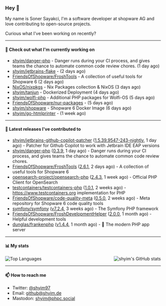 ### Hey 👋

My name is Soner Sayakci, I'm a software developer at shopware AG and love contributing to open-source projects.

Curious what I've been working on recently?

---

#### 👷 Check out what I'm currently working on

- [shyim/danger-php](https://github.com/shyim/danger-php) - Danger runs during your CI process, and gives teams the chance to automate common code review chores. (1 day ago)
- [shyim/jetbrains-flake](https://github.com/shyim/jetbrains-flake) -  (2 days ago)
- [FriendsOfShopware/FroshTools](https://github.com/FriendsOfShopware/FroshTools) - A collection of useful tools for Shopware 6 (2 days ago)
- [NixOS/nixpkgs](https://github.com/NixOS/nixpkgs) - Nix Packages collection &amp; NixOS (3 days ago)
- [shyim/tanjun](https://github.com/shyim/tanjun) - Dockerized Deployment (4 days ago)
- [shyim/wolfi-php](https://github.com/shyim/wolfi-php) - Additional PHP packages for Wolfi-OS (5 days ago)
- [FriendsOfShopware/nur-packages](https://github.com/FriendsOfShopware/nur-packages) -  (5 days ago)
- [shyim/shopware](https://github.com/shyim/shopware) - Shopware 6 Docker Image (6 days ago)
- [shyim/go-htmlprinter](https://github.com/shyim/go-htmlprinter) -  (1 week ago)

---

#### 🔭 Latest releases I've contributed to

- [shyim/jetbrains-github-copilot-patcher](https://github.com/shyim/jetbrains-github-copilot-patcher) ([1.5.39.9547-243-nightly](https://github.com/shyim/jetbrains-github-copilot-patcher/releases/tag/1.5.39.9547-243-nightly), 1 day ago) - Patcher for Github Copilot to work with Jetbrain IDE EAP versions
- [shyim/danger-php](https://github.com/shyim/danger-php) ([0.3.9](https://github.com/shyim/danger-php/releases/tag/0.3.9), 1 day ago) - Danger runs during your CI process, and gives teams the chance to automate common code review chores.
- [FriendsOfShopware/FroshTools](https://github.com/FriendsOfShopware/FroshTools) ([2.6.1](https://github.com/FriendsOfShopware/FroshTools/releases/tag/2.6.1), 2 days ago) - A collection of useful tools for Shopware 6
- [opensearch-project/opensearch-php](https://github.com/opensearch-project/opensearch-php) ([2.4.3](https://github.com/opensearch-project/opensearch-php/releases/tag/2.4.3), 1 week ago) - Official PHP Client for OpenSearch
- [testcontainers/testcontainers-php](https://github.com/testcontainers/testcontainers-php) ([1.0.1](https://github.com/testcontainers/testcontainers-php/releases/tag/1.0.1), 2 weeks ago) - https://www.testcontainers.org implementation for PHP
- [FriendsOfShopware/code-quality-meta](https://github.com/FriendsOfShopware/code-quality-meta) ([0.5.0](https://github.com/FriendsOfShopware/code-quality-meta/releases/tag/0.5.0), 2 weeks ago) - Meta repository for Shopware 6 code quality tools
- [symfony/symfony](https://github.com/symfony/symfony) ([v7.2.4](https://github.com/symfony/symfony/releases/tag/v7.2.4), 3 weeks ago) - The Symfony PHP framework
- [FriendsOfShopware/FroshDevelopmentHelper](https://github.com/FriendsOfShopware/FroshDevelopmentHelper) ([2.0.0](https://github.com/FriendsOfShopware/FroshDevelopmentHelper/releases/tag/2.0.0), 1 month ago) - Helpful development tools
- [dunglas/frankenphp](https://github.com/dunglas/frankenphp) ([v1.4.4](https://github.com/dunglas/frankenphp/releases/tag/v1.4.4), 1 month ago) - 🧟 The modern PHP app server

---

#### 📊 My stats

<img align="right" alt="shyim's GitHub stats" src="https://github-readme-stats.vercel.app/api?username=shyim&count_private=1&show_icons=true&" />

![Top Languages](https://github-readme-stats.vercel.app/api/top-langs/?username=shyim)

---

#### 📫 How to reach me

- Twitter: [@shyim97](https://twitter.com/shyim97)
- Email: [github@shyim.de](mailto://github@shyim.de)
- Mastodon: <a rel="me" href="https://phpc.social/@shyim">shyim@phpc.social</a>
